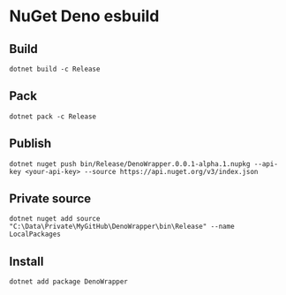 # NuGet Deno esbuild

## Build

```shell
dotnet build -c Release
```

## Pack

```shell
dotnet pack -c Release
```

## Publish

```shell
dotnet nuget push bin/Release/DenoWrapper.0.0.1-alpha.1.nupkg --api-key <your-api-key> --source https://api.nuget.org/v3/index.json
```

## Private source

```shell
dotnet nuget add source "C:\Data\Private\MyGitHub\DenoWrapper\bin\Release" --name LocalPackages
```

## Install

```shell
dotnet add package DenoWrapper
```
